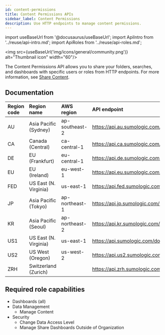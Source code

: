 ```yaml
---
id: content-permissions
title: Content Permissions APIs
sidebar_label: Content Permissions
description: Use HTTP endpoints to manage content permissions.
---
```


import useBaseUrl from '@docusaurus/useBaseUrl';
import ApiIntro from '../reuse/api-intro.md';
import ApiRoles from '../reuse/api-roles.md';

<img src={useBaseUrl('img/icons/general/community.png')} alt="Thumbnail icon" width="60"/>

The Content Permissions API allows you to share your folders, searches, and dashboards with specific users or roles from HTTP endpoints. For more information, see [Share Content](/docs/manage/content-sharing/).

## Documentation

<ApiIntro/>

| Region code | Region name | AWS region | API endpoint |
|:----|:----|:---|:-----|
| AU  | Asia Pacific (Sydney)  | ap-southeast-2 | https://api.au.sumologic.com/docs/#tag/contentPermissions   |
| CA  | Canada (Central)       | ca-central-1   | https://api.ca.sumologic.com/docs/#tag/contentPermissions   |
| DE  | EU (Frankfurt)         | eu-central-1   | https://api.de.sumologic.com/docs/#tag/contentPermissions   |
| EU  | EU (Ireland)           | eu-west-1      | https://api.eu.sumologic.com/docs/#tag/contentPermissions   |
| FED | US East (N. Virginia)  | us-east-1      | https://api.fed.sumologic.com/docs/#tag/contentPermissions  |
| JP  | Asia Pacific (Tokyo)   | ap-northeast-1 | https://api.jp.sumologic.com/docs/#tag/contentPermissions   |
| KR  | Asia Pacific (Seoul)   | ap-northeast-2 | https://api.kr.sumologic.com/docs/#tag/contentPermissions   |
| US1 | US East (N. Virginia)  | us-east-1      | https://api.sumologic.com/docs/#tag/contentPermissions      |
| US2 | US West (Oregon)       | us-west-2      | https://api.us2.sumologic.com/docs/#tag/contentPermissions  |
| ZRH | Switzerland (Zurich)   |                | https://api.zrh.sumologic.com/docs/#tag/contentPermissions  |

## Required role capabilities

<ApiRoles/>

* Dashboards (all)
* Data Management
    * Manage Content
* Security
    * Change Data Access Level
    * Manage Share Dashboards Outside of Organization
